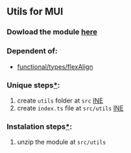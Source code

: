 ## Utils for MUI

### Dowload the module [here](https://drive.google.com/uc?id=1lteQIgdkRqEIjbdOiQXuj3vI6Yisb5rB&export=download)

### Dependent of:
- [functional/types/flexAlign](https://github.com/Braint-Tech/template-web/tree/main/components/functional/types/flexAlign)

### Unique steps[*](https://github.com/Braint-Tech/template-web#unique-steps):
1. create `utils` folder at `src` [INE](https://github.com/Braint-Tech/template-web#ine)
1. create `index.ts` file at `src/utils` [INE](https://github.com/Braint-Tech/template-web#ine)

### Instalation steps[*](https://github.com/Braint-Tech/template-web#installation-steps):
1. unzip the module at `src/utils`
